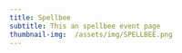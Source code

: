 ```yaml
---
title: Spellbee
subtitle: This an spellbee event page
thumbnail-img:  /assets/img/SPELLBEE.png
---
```

